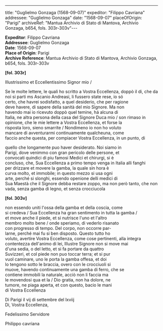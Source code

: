 ---
title: "Guglielmo Gonzaga (1568-09-07)"
expeditor: "Filippo Cavriana"
addressee: "Guglielmo Gonzaga"
date: "1568-09-07"
placeOfOrigin: "Parigi"
archiveRef: "Mantua Archivio di Stato di Mantova, Archivio Gonzaga, b654, fols. 303r-303v"---

**Expeditor**: Filippo Cavriana  
**Addressee**: Guglielmo Gonzaga  
**Date**: 1568-09-07  
**Place of Origin**: Parigi  
**Archive Reference**: Mantua Archivio di Stato di Mantova, Archivio Gonzaga, b654, fols. 303r-303v  


**[fol. 303r]**

Illustrissimo  et Eccellentissimo Signor  mio /

  
Se le molte lettere, le quali ho scritto a Vostra Eccellenza, doppò il di, che da   
noi si parti ms Ascanio Andreasi, li fussero state rese, io só   
certo, che havrei sodisfatto, a quel desiderio, che per ragione   
deve havere, di sapere della sanità del mio Signore. Ma non   
havendo  mai io ricevuto doppò quel temine, há alcuna di   
Italia, ne altra persona della casa del Signore  Duca mio / son rimaso in opinione, che le mie lettere  a Vostra Eccellenza, et forse la   
risposta loro, sieno smarrite / Nondimeno io non ho voluto   
mancare di avventurarmi continuamente qualcheuna, come   
faccio anche questa, per compiacer Vostra Eccellenza, in un punto, di   
  
quello  che longamente puo haver desiderato. Noi siamo in   
Parigi, dove venimmo  con gran pericolo delle persone, et   
convocati quindici di piu famosi Medici et chirurgi, si è   
concluso, che, Sua Eccellenza  a primo tempo venga in Italia alli fanghi   
per drizzare et movere la gamba, la quale sin hora è   
curva molto, et immobile; in questo mezzo si usa ogni   
arte, perché si slonghi, essendo openione delli medici di   
Sua Maestà  che il Signore  debba restare zoppo, ma non però tanto, che non vada, senza gamba di legno, et senza crocciucola


**[fol. 303v]**

  
non  essendo uniti l'ossa della gamba et della coscia, come   
si credeva / Sua Eccellenza  ha gran sentimento in tutta la gamba /   
et move anche il piede, et si nutrisce l'uno et l'altro   
membro molto bene / onde speriamo, di vederlo risanato   
con progresso di tempo. Del corpo, non occorre par-  
larne, perché mai fu si ben disposto. Questo tutto ho   
voluto, avertire Vostra Eccellenza, come cose pertinenti, alla integra   
contentezza dell'animo di lei, Illustre Signore  non si move mai   
d'una sedia, o del letto, et si fa portare da quattro   
Suvizzeri, et col piede non puo toccar terra; et si pur   
vuol caminare, uno le porta la gamba offesa, et doi   
lo tengono sotto le braccia, overo con le crocciuoli si   
muove, havendo  continuamente una gamba di ferro, che se   
contiene immobili la naturale, acciò non li faccia ma   
le movendosi qua et la / Dio gratia, non  ha dolore, ne   
tumore, ne piaga aperta, et con questo, bacio le mani   
di Vostra Eccellenza 

Di Parigi il vij di settembre  del lxviij  
Di, Vostra Eccellenza,
                 
Fedelissimo  Servidore
                 
Philippo cavriana

